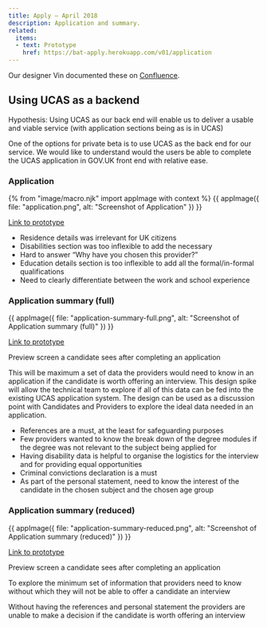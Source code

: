 ```yaml
---
title: Apply – April 2018
description: Application and summary.
related:
  items:
  - text: Prototype
    href: https://bat-apply.herokuapp.com/v01/application
---
```

Our designer Vin documented these on [Confluence](https://dfedigital.atlassian.net/wiki/spaces/BaT/pages/279314433/Designs).

## Using UCAS as a backend

Hypothesis: Using UCAS as our back end will enable us to deliver a usable and viable service (with application sections being as is in UCAS)

One of the options for private beta is to use UCAS as the back end for our service. We would like to understand would the users be able to complete the UCAS application in GOV.UK front end with relative ease.

### Application

{% from "image/macro.njk" import appImage with context %}
{{ appImage({
  file: "application.png",
  alt: "Screenshot of Application"
}) }}

[Link to prototype](https://bat-apply.herokuapp.com/v01/application)

* Residence details was irrelevant for UK citizens
* Disabilities section was too inflexible to add the necessary
* Hard to answer “Why have you chosen this provider?”
* Education details section is too inflexible to add all the formal/in-formal qualifications
* Need to clearly differentiate between the work and school experience

### Application summary (full)

{{ appImage({
  file: "application-summary-full.png",
  alt: "Screenshot of Application summary (full)"
}) }}

[Link to prototype](https://bat-apply.herokuapp.com/v01/application/applicationSummary)

Preview screen a candidate sees after completing an application

This will be maximum a set of data the providers would need to know in an application if the candidate is worth offering an interview. This design spike will allow the technical team to explore if all of this data can be fed into the existing UCAS application system. The design can be used as a discussion point with Candidates and Providers to explore the ideal data needed in an application.

* References are a must, at the least for safeguarding purposes
* Few providers wanted to know the break down of the degree modules if the degree was not relevant to the subject being applied for
* Having disability data is helpful to organise the logistics for the interview and for providing equal opportunities
* Criminal convictions declaration is a must
* As part of the personal statement, need to know the interest of the candidate in the chosen subject and the chosen age group

### Application summary (reduced)

{{ appImage({
  file: "application-summary-reduced.png",
  alt: "Screenshot of Application summary (reduced)"
}) }}

[Link to prototype](https://bat-apply.herokuapp.com/v01/application/applicationSummary_strippedDown)

Preview screen a candidate sees after completing an application

To explore the minimum set of information that providers need to know without which they will not be able to offer a candidate an interview

Without having the references and personal statement the providers are unable to make a decision if the candidate is worth offering an interview
